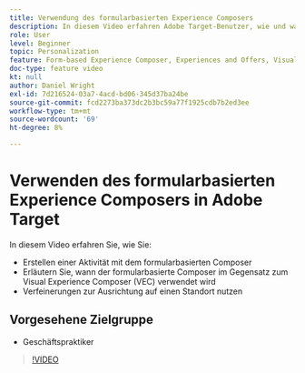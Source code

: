 ```yaml
---
title: Verwendung des formularbasierten Experience Composers
description: In diesem Video erfahren Adobe Target-Benutzer, wie und wann der formularbasierte Experience Composer verwendet wird.
role: User
level: Beginner
topic: Personalization
feature: Form-based Experience Composer, Experiences and Offers, Visual Experience Composer (VEC)
doc-type: feature video
kt: null
author: Daniel Wright
exl-id: 7d216524-03a7-4acd-bd06-345d37ba24be
source-git-commit: fcd2273ba373dc2b3bc59a77f1925cdb7b2ed3ee
workflow-type: tm+mt
source-wordcount: '69'
ht-degree: 8%

---
```


# Verwenden des formularbasierten Experience Composers in Adobe Target

In diesem Video erfahren Sie, wie Sie:

* Erstellen einer Aktivität mit dem formularbasierten Composer
* Erläutern Sie, wann der formularbasierte Composer im Gegensatz zum Visual Experience Composer (VEC) verwendet wird
* Verfeinerungen zur Ausrichtung auf einen Standort nutzen

## Vorgesehene Zielgruppe

* Geschäftspraktiker

>[!VIDEO](https://video.tv.adobe.com/v/17390/?quality=12)
